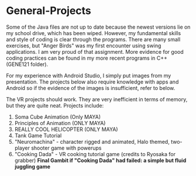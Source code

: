 # General-Projects

Some of the Java files are not up to date because the newest versions lie on my school drive, which has been wiped.
However, my fundamental skills and style of coding is clear through the programs. There are many small exercises, but "Anger Birds" was my first encounter using swing applications. I am very proud of that assignment. More evidence for good coding practices can be found in my more recent programs in C++ (GENE121 folder).

For my experience with Android Studio, I simply put images from my presentation. The projects below also require knowledge with apps and Android so if the evidence of the images is insufficient, refer to below.

The VR projects should work. They are very inefficient in terms of memory, but they are quite neat. Projects include: 
1) Soma Cube Animation (Only MAYA)
2) Principles of Animation (ONLY MAYA)
3) REALLY COOL HELICOPTER (ONLY MAYA)
4) Tank Game Tutorial
5) "Neuromachina" - character rigged and animated, Halo themed, two-player shooter game with powerups
6) "Cooking Dada" - VR cooking tutorial game (credits to Ryosaka for grabber)
**Final Gambit if "Cooking Dada" had failed: a simple but fluid juggling game**
